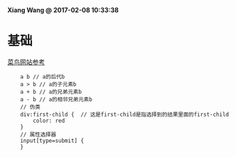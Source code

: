 #### Xiang Wang @ 2017-02-08 10:33:38

# 基础
[菜鸟网站参考](http://www.runoob.com/cssref/css-selectors.html)
```
    a b // a的后代b
    a > b // a的子元素b
    a + b // a的兄弟元素b
    a - b // a的相邻兄弟元素b
    // 伪类
    div:first-child {  // 这是first-child是指选择到的结果里面的first-child
        color: red
    }
    // 属性选择器
    input[type=submit] {
    }
```
